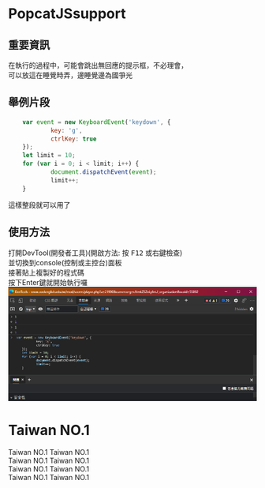# PopcatJSsupport
## 重要資訊  
在執行的過程中，可能會跳出無回應的提示框，不必理會，  
可以放這在睡覺時弄，邊睡覺邊為國爭光  

## 舉例片段
```javascript
    var event = new KeyboardEvent('keydown', {  
            key: 'g',  
            ctrlKey: true  
    });  
    let limit = 10;  
    for (var i = 0; i < limit; i++) {  
            document.dispatchEvent(event);  
            limit++;  
    }  
```
這樣整段就可以用了  
## 使用方法 
打開DevTool(開發者工具)(開啟方法: 按 <kbd>F12</kbd> 或右鍵檢查)  
並切換到console(控制或主控台)面板  
接著貼上複製好的程式碼  
按下Enter鍵就開始執行囉  
![開法者工具](devtool.png)

# Taiwan NO.1
Taiwan NO.1
Taiwan NO.1  
Taiwan NO.1
Taiwan NO.1  
Taiwan NO.1
Taiwan NO.1  
Taiwan NO.1
Taiwan NO.1  
